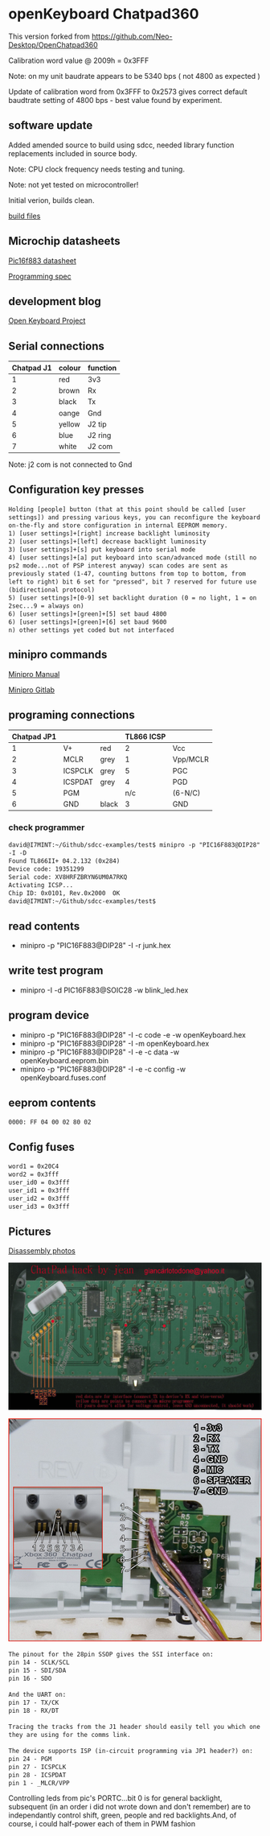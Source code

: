 # openKeyboard Chatpad360

This version forked from https://github.com/Neo-Desktop/OpenChatpad360

Calibration word value @ 2009h = 0x3FFF

Note: on my unit baudrate appears to be 5340 bps ( not 4800 as expected )

Update of calibration word from 0x3FFF to 0x2573 gives correct default baudtrate setting of 4800 bps - best value found by experiment.

## software update

Added amended source to build using sdcc, needed library function replacements included in source body.

Note: CPU clock frequency needs testing and tuning.

Note: not yet tested on microcontroller!

Initial verion, builds clean.

[build files](../build/)

## Microchip datasheets

[Pic16f883 datasheet](41291b.pdf)

[Programming spec](41287D.pdf)

## development blog

[Open Keyboard Project](https://forums.ps2dev.org/viewtopic.php?t=9804)

## Serial connections

| Chatpad J1| colour|function|
|-----------|-------|--------|
| 1         | red   |3v3     |
| 2         | brown |Rx      |
| 3         | black |Tx      |
| 4         | oange |Gnd     |
| 5         | yellow|J2 tip  |
| 6         | blue  |J2 ring |
| 7         | white |J2 com  |

Note: j2 com is not connected to Gnd

## Configuration key presses

```
Holding [people] button (that at this point should be called [user settings]) and pressing various keys, you can reconfigure the keyboard on-the-fly and store configuration in internal EEPROM memory.
1) [user settings]+[right] increase backlight luminosity
2) [user settings]+[left] decrease backlight luminosity
3) [user settings]+[s] put keyboard into serial mode
4) [user settings]+[a] put keyboard into scan/advanced mode (still no ps2 mode...not of PSP interest anyway) scan codes are sent as previously stated (1-47, counting buttons from top to bottom, from left to right) bit 6 set for "pressed", bit 7 reserved for future use (bidirectional protocol)
5) [user settings]+[0-9] set backlight duration (0 = no light, 1 = on 2sec...9 = always on)
6) [user settings]+[green]+[5] set baud 4800
6) [user settings]+[green]+[6] set baud 9600
n) other settings yet coded but not interfaced
```

## minipro commands

[Minipro Manual](https://www.mankier.com/1/minipro)

[Minipro Gitlab](https://gitlab.com/DavidGriffith/minipro)

## programing connections

| Chatpad JP1 |         |     |TL866 ICSP|         |
|-------------|---------|-----|----------|---------|
|   1         | V+      |red  | 2        | Vcc     |
|   2         | MCLR    |grey | 1        | Vpp/MCLR|
|   3         | ICSPCLK |grey | 5        | PGC     |
|   4         | ICSPDAT |grey | 4        | PGD     |
|   5         | PGM     |     | n/c      | (6-N/C) |
|   6         | GND     |black| 3        | GND     |


### check programmer

```
david@I7MINT:~/Github/sdcc-examples/test$ minipro -p "PIC16F883@DIP28" -I -D
Found TL866II+ 04.2.132 (0x284)
Device code: 19351299
Serial code: XV8HRFZBRYN6UM0A7RKQ
Activating ICSP...
Chip ID: 0x0101, Rev.0x2000  OK
david@I7MINT:~/Github/sdcc-examples/test$ 
```
## read contents

 * minipro -p "PIC16F883@DIP28" -I -r junk.hex

## write test program

 * minipro -I -d PIC16F883@SOIC28 -w blink_led.hex

## program device

 * minipro -p "PIC16F883@DIP28" -I -c code -e -w openKeyboard.hex
 * minipro -p "PIC16F883@DIP28" -I -m openKeyboard.hex
 * minipro -p "PIC16F883@DIP28" -I -e -c data -w openKeyboard.eeprom.bin
 * minipro -p "PIC16F883@DIP28" -I -e -c config -w openKeyboard.fuses.conf

## eeprom contents

```
0000: FF 04 00 02 80 02
```

## Config fuses

```
word1 = 0x20C4
word2 = 0x3fff
user_id0 = 0x3fff
user_id1 = 0x3fff
user_id2 = 0x3fff
user_id3 = 0x3fff
```

## Pictures

[Disassembly photos](https://web.archive.org/web/20220818021236/http://nuxx.net/gallery/v/acquired_stuff/xbox_360_chatpad/?g2_page=2)

![Alt text](../images/jean_board.webp)

![Alt text](../images/1aeb893734398100d487d1581e43da665af36357_2_568x500.jpeg)

```
The pinout for the 28pin SSOP gives the SSI interface on:
pin 14 - SCLK/SCL
pin 15 - SDI/SDA
pin 16 - SDO

And the UART on:
pin 17 - TX/CK
pin 18 - RX/DT

Tracing the tracks from the J1 header should easily tell you which one they are using for the comms link.

The device supports ISP (in-circuit programming via JP1 header?) on:
pin 24 - PGM
pin 27 - ICSPCLK
pin 28 - ICSPDAT
pin 1 - _MLCR/VPP
```

Controlling leds from pic's PORTC...bit 0 is for general backlight, subsequent (in an order i did not wrote down and don't remember) are to independantly control shift, green, people and red backlights.And, of course, i could half-power each of them in PWM fashion


